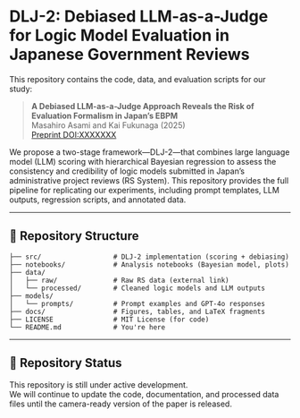 # DLJ-2: Debiased LLM-as-a-Judge for Logic Model Evaluation in Japanese Government Reviews

This repository contains the code, data, and evaluation scripts for our study:

> **A Debiased LLM-as-a-Judge Approach Reveals the
Risk of Evaluation Formalism in Japan’s EBPM**  
> Masahiro Asami and Kai Fukunaga (2025)  
> [Preprint DOI:XXXXXXX]()

We propose a two-stage framework—DLJ-2—that combines large language model (LLM) scoring with hierarchical Bayesian regression to assess the consistency and credibility of logic models submitted in Japan’s administrative project reviews (RS System). This repository provides the full pipeline for replicating our experiments, including prompt templates, LLM outputs, regression scripts, and annotated data.

---

## 📂 Repository Structure

```
├── src/                  # DLJ-2 implementation (scoring + debiasing)
├── notebooks/            # Analysis notebooks (Bayesian model, plots)
├── data/
│   ├── raw/              # Raw RS data (external link)
│   └── processed/        # Cleaned logic models and LLM outputs
├── models/
│   └── prompts/          # Prompt examples and GPT-4o responses
├── docs/                 # Figures, tables, and LaTeX fragments
├── LICENSE               # MIT License (for code)
└── README.md             # You're here
```



---

## 🚧 Repository Status

This repository is still under active development.  
We will continue to update the code, documentation, and processed data files until the camera-ready version of the paper is released.

